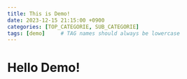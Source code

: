 ```yaml
---
title: This is Demo!
date: 2023-12-15 21:15:00 +0900
categories: [TOP_CATEGORIE, SUB_CATEGORIE]
tags: [demo]     # TAG names should always be lowercase
---
```


# Hello Demo!
